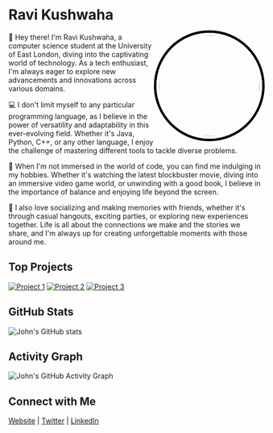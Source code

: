 <!-- Your Name and Profile Picture -->
# Ravi Kushwaha
<img align="right" src="https://scontent-lhr6-2.xx.fbcdn.net/v/t39.30808-6/411501849_2152364905124517_4416076605848398941_n.jpg?_nc_cat=105&ccb=1-7&_nc_sid=dd5e9f&_nc_ohc=v-sUhAPmnakAX--YdW9&_nc_ht=scontent-lhr6-2.xx&oh=00_AfC-AhSHHDZCmDNoC0tiJkeyPyzH6ca68uA6dCuL6qgBEw&oe=65CA93A3" width="200" style="border-radius: 50%; border: 5px solid #fff; box-shadow: 0 0 0 5px #000;"/>

<!-- Bio -->
👋 Hey there! I'm Ravi Kushwaha, a computer science student at the University of East London, diving into the captivating world of technology. As a tech enthusiast, I'm always eager to explore new advancements and innovations across various domains.

💻 I don't limit myself to any particular programming language, as I believe in the power of versatility and adaptability in this ever-evolving field. Whether it's Java, Python, C++, or any other language, I enjoy the challenge of mastering different tools to tackle diverse problems.

🎥 When I'm not immersed in the world of code, you can find me indulging in my hobbies. Whether it's watching the latest blockbuster movie, diving into an immersive video game world, or unwinding with a good book, I believe in the importance of balance and enjoying life beyond the screen.

🎉 I also love socializing and making memories with friends, whether it's through casual hangouts, exciting parties, or exploring new experiences together. Life is all about the connections we make and the stories we share, and I'm always up for creating unforgettable moments with those around me.

<!-- Top Repositories -->
## Top Projects
[![Project 1](https://img.shields.io/badge/-Project%201-blue)]((https://github.com/iamkristen/saaligram))
[![Project 2](https://img.shields.io/badge/-Project%202-red)](link)
[![Project 3](https://img.shields.io/badge/-Project%203-orange)](link)

<!-- GitHub Stats -->
## GitHub Stats
![John's GitHub stats](https://github-readme-stats.vercel.app/api?username=johndoe&show_icons=true&theme=radical)

<!-- Activity Graph -->
## Activity Graph
![John's GitHub Activity Graph](https://activity-graph.herokuapp.com/graph?username=johndoe&theme=react-dark)

<!-- Additional Information -->
## Connect with Me
[Website](https://www.johndoe.com) | [Twitter](https://twitter.com/johndoe) | [LinkedIn](https://www.linkedin.com/in/johndoe/)

